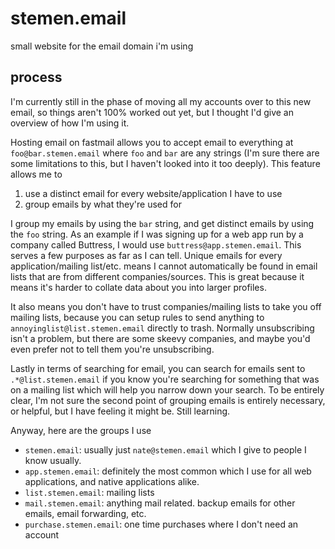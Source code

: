 # stemen.email
small website for the email domain i'm using

## process
I'm currently still in the phase of moving all my accounts over to this new email, so things aren't 100% worked out yet, but I thought I'd give an overview of how I'm using it.

Hosting email on fastmail allows you to accept email to everything at `foo@bar.stemen.email` where `foo` and `bar` are any strings (I'm sure there are some limitations to this, but I haven't looked into it too deeply). This feature allows me to

1. use a distinct email for every website/application I have to use
2. group emails by what they're used for

I group my emails by using the `bar` string, and get distinct emails by using the `foo` string. As an example if I was signing up for a web app run by a company called Buttress, I would use `buttress@app.stemen.email`. This serves a few purposes as far as I can tell. Unique emails for every application/mailing list/etc. means I cannot automatically be found in email lists that are from different companies/sources. This is great because it means it's harder to collate data about you into larger profiles.

It also means you don't have to trust companies/mailing lists to take you off mailing lists, because you can setup rules to send anything to `annoyinglist@list.stemen.email` directly to trash. Normally unsubscribing isn't a problem, but there are some skeevy companies, and maybe you'd even prefer not to tell them you're unsubscribing.

Lastly in terms of searching for email, you can search for emails sent to `.*@list.stemen.email` if you know you're searching for something that was on a mailing list which will help you narrow down your search. To be entirely clear, I'm not sure the second point of grouping emails is entirely necessary, or helpful, but I have feeling it might be. Still learning.

Anyway, here are the groups I use

- `stemen.email`: usually just `nate@stemen.email` which I give to people I know usually.
- `app.stemen.email`: definitely the most common which I use for all web applications, and native applications alike.
- `list.stemen.email`: mailing lists
- `mail.stemen.email`: anything mail related. backup emails for other emails, email forwarding, etc.
- `purchase.stemen.email`: one time purchases where I don't need an account
